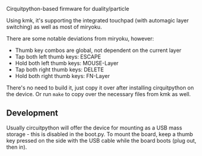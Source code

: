 Cirquitpython-based firmware for duality/particle

Using kmk, it's supporting the integrated touchpad (with automagic layer switching) as well as most of miryoku.

There are some notable deviations from miryoku, however: 
- Thumb key combos are global, not dependent on the current layer
- Tap both left thumb keys: ESCAPE
- Hold both left thumb keys: MOUSE-Layer
- Tap both right thumb keys: DELETE
- Hold both right thumb keys: FN-Layer

There's no need to build it, just copy it over after installing cirquitpython on the device.
Or run `make` to copy over the necessary files from kmk as well.

## Development
Usually circuitpython will offer the device for mounting as a USB mass storage - this is disabled in the boot.py.
To mount the board, keep a thumb key pressed on the side with the USB cable while the board boots (plug out, then in).
